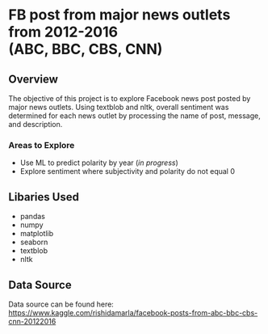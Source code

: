 # FB post from major news outlets from 2012-2016 <br/> (ABC, BBC, CBS, CNN) 

## Overview
The objective of this project is to explore Facebook news post posted by major news outlets. Using textblob and nltk, overall sentiment was determined for each news outlet by processing the name of post, message, and description.

### Areas to Explore
- Use ML to predict polarity by year (*in progress*)
- Explore sentiment where subjectivity and polarity do not equal 0

## Libaries Used
- pandas
- numpy
- matplotlib
- seaborn
- textblob
- nltk

## Data Source
Data source can be found here: https://www.kaggle.com/rishidamarla/facebook-posts-from-abc-bbc-cbs-cnn-20122016
